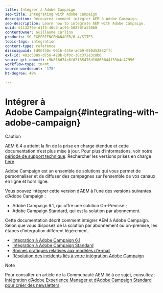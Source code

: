 ```yaml
---
title: Intégrer à Adobe Campaign
seo-title: Integrating with Adobe Campaign
description: Découvrez comment intégrer AEM à Adobe Campaign.
seo-description: Learn how to integrate AEM with Adobe Campaign.
uuid: 6113279e-d1f5-46c3-ac94-50270fa55060
contentOwner: Guillaume Carlino
products: SG_EXPERIENCEMANAGER/6.4/SITES
topic-tags: integration
content-type: reference
discoiquuid: fd96f30c-0616-445e-adb9-050d52862ffc
exl-id: 482c5889-d756-428b-bf0c-38c372e3c8b6
source-git-commit: c5b816d74c6f02f85476d16868844f39b4c47996
workflow-type: tm+mt
source-wordcount: '175'
ht-degree: 48%

---
```


# Intégrer à Adobe Campaign{#integrating-with-adobe-campaign}

>[!CAUTION]
>
>AEM 6.4 a atteint la fin de la prise en charge étendue et cette documentation n’est plus mise à jour. Pour plus d’informations, voir notre [période de support technique](https://helpx.adobe.com/fr/support/programs/eol-matrix.html). Rechercher les versions prises en charge [here](https://experienceleague.adobe.com/docs/?lang=fr).

Adobe Campaign est un ensemble de solutions qui vous permet de personnaliser et de diffuser des campagnes sur l’ensemble de vos canaux en ligne et hors ligne.

Vous pouvez intégrer cette version d’AEM à l’une des versions suivantes d’Adobe Campaign :

* Adobe Campaign 6.1, qui offre une solution On-Premise ;
* Adobe Campaign Standard, qui est la solution par abonnement.

Cette documentation décrit comment intégrer AEM à Adobe Campaign. Selon que vous disposez de la solution par abonnement ou on-premise, les étapes d’intégration diffèrent légèrement.

* [Intégration à Adobe Campaign 6.1](/help/sites-administering/campaignonpremise.md)
* [Intégration à Adobe Campaign Standard](/help/sites-administering/campaignstandard.md)
* [Bonnes pratiques relatives aux modèles d’e-mail](/help/sites-administering/best-practices-for-email-templates.md)
* [Résolution des incidents liés à votre intégration Adobe Campaign](/help/sites-administering/troubleshooting-campaignintegration.md)

>[!NOTE]
>
>Pour consulter un article de la Communauté AEM lié à ce sujet, consultez : [Intégration d’Adobe Experience Manager et d’Adobe Campaign Standard pour créer des newsletters](https://helpx.adobe.com/fr/experience-manager/using/aem_campaign.html).

